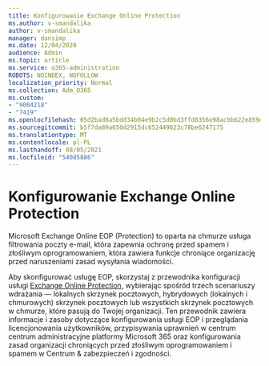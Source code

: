 ```yaml
---
title: Konfigurowanie Exchange Online Protection
ms.author: v-smandalika
author: v-smandalika
manager: dansimp
ms.date: 12/04/2020
audience: Admin
ms.topic: article
ms.service: o365-administration
ROBOTS: NOINDEX, NOFOLLOW
localization_priority: Normal
ms.collection: Adm_O365
ms.custom:
- "9004218"
- "7419"
ms.openlocfilehash: 05d2bad8a5bdd34b04e9b2c5d0bd3ffd8356e98acbb622e859e2464f09e6222b
ms.sourcegitcommit: b5f7da89a650d2915dc652449623c78be6247175
ms.translationtype: MT
ms.contentlocale: pl-PL
ms.lasthandoff: 08/05/2021
ms.locfileid: "54085886"
---
```

# <a name="set-up-exchange-online-protection"></a>Konfigurowanie Exchange Online Protection

Microsoft Exchange Online EOP (Protection) to oparta na chmurze usługa filtrowania poczty e-mail, która zapewnia ochronę przed spamem i złośliwym oprogramowaniem, która zawiera funkcje chroniące organizację przed naruszeniami zasad wysyłania wiadomości.

Aby skonfigurować usługę EOP, skorzystaj z przewodnika konfiguracji usługi [Exchange Online Protection,](https://go.microsoft.com/fwlink/?linkid=2071067) wybierając spośród trzech scenariuszy wdrażania — lokalnych skrzynek pocztowych, hybrydowych (lokalnych i chmurowych) skrzynek pocztowych lub wszystkich skrzynek pocztowych w chmurze, które pasują do Twojej organizacji. Ten przewodnik zawiera informacje i zasoby dotyczące konfigurowania usługi EOP i przeglądania licencjonowania użytkowników, przypisywania uprawnień w centrum centrum administracyjne platformy Microsoft 365 oraz konfigurowania zasad organizacji chroniących przed złośliwym oprogramowaniem i spamem w Centrum & zabezpieczeń i zgodności.
